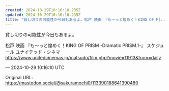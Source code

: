 ```yaml
---
created: 2024-10-29T10:16:10.235Z
updated: 2024-10-29T10:16:10.235Z
title: "貸し切りの可能性が今日もあるよ。松戸 映画 『も～っと煌めく！KING OF P[...]"
---
```


<p>貸し切りの可能性が今日もあるよ。</p><p>松戸 映画 『も～っと煌めく！KING OF PRISM -Dramatic PRISM.1-』 スケジュール ユナイテッド・シネマ<br /><a href="https://www.unitedcinemas.jp/matsudo/film.php?movie=11913&amp;from=daily" target="_blank" rel="nofollow noopener" translate="no"><span class="invisible">https://www.</span><span class="ellipsis">unitedcinemas.jp/matsudo/film.</span><span class="invisible">php?movie=11913&amp;from=daily</span></a></p>

&mdash; 2024-10-29 10:16:10 UTC

Original URL: https://mastodon.social/@sakuramochi0/113390188641390480
